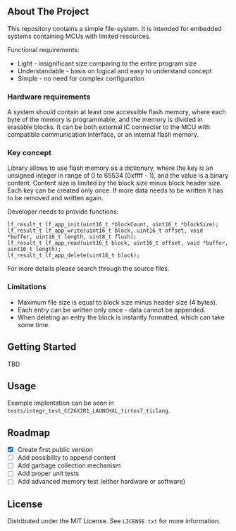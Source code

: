 <!-- ABOUT THE PROJECT -->
## About The Project

This repository contains a simple file-system. It is intended for embedded systems containing MCUs with limited resources.

Functional requirements:
* Light - insignificant size comparing to the entire program size
* Understandable - basis on logical and easy to understand concept
* Simple - no need for complex configuration

### Hardware requirements

A system should contain at least one accessible flash memory, where each byte of the memory is programmable, and the memory is divided in erasable blocks. It can be both external IC connecter to the MCU with compatible communication interface, or an internal flash memory.

### Key concept

Library allows to use flash memory as a dictionary, where the key is an unsigned integer in range of 0 to 65534 (0xffff - 1), and the value is a binary content. Content size is limited by the block size minus block header size. Each key can be created only once. If more data needs to be written it has to be removed and written again.

Developer needs to provide functions: 
```
lf_result_t lf_app_init(uint16_t *blockCount, uint16_t *blockSize);
lf_result_t lf_app_write(uint16_t block, uint16_t offset, void *buffer, uint16_t length, uint8_t flush);
lf_result_t lf_app_read(uint16_t block, uint16_t offset, void *buffer, uint16_t length);
lf_result_t lf_app_delete(uint16_t block);
```

For more details please search through the source files.

### Limitations

* Maximum file size is equal to block size minus header size (4 bytes).
* Each entry can be written only once - data cannot be appended.
* When deleting an entry the block is instantly formatted, which can take some time.

<!-- GETTING STARTED -->
## Getting Started

TBD

<!-- USAGE EXAMPLES -->
## Usage

Example implentation can be seen in `tests/integr_test_CC26X2R1_LAUNCHXL_tirtos7_ticlang`.

<!-- ROADMAP -->
## Roadmap

- [x] Create first public version
- [ ] Add possibility to append content
- [ ] Add garbage collection mechanism
- [ ] Add proper unit tests
- [ ] Add advanced memory test (either hardware or software)

<!-- LICENSE -->
## License

Distributed under the MIT License. See `LICENSE.txt` for more information.